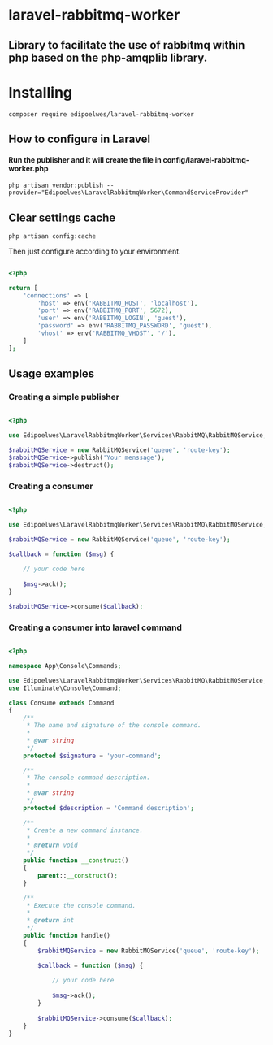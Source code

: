 # laravel-rabbitmq-worker
## Library to facilitate the use of rabbitmq within php based on the php-amqplib library.

##
# Installing

```
composer require edipoelwes/laravel-rabbitmq-worker
```

## How to configure in Laravel
#### Run the publisher and it will create the file in config/laravel-rabbitmq-worker.php
```
php artisan vendor:publish --provider="Edipoelwes\LaravelRabbitmqWorker\CommandServiceProvider"
```

## Clear settings cache
```
php artisan config:cache
```


Then just configure according to your environment.

```php

<?php

return [
    'connections' => [
        'host' => env('RABBITMQ_HOST', 'localhost'),
        'port' => env('RABBITMQ_PORT', 5672),
        'user' => env('RABBITMQ_LOGIN', 'guest'),
        'password' => env('RABBITMQ_PASSWORD', 'guest'),
        'vhost' => env('RABBITMQ_VHOST', '/'),
    ]
];
```

## Usage examples

### Creating a simple publisher
```php

<?php

use Edipoelwes\LaravelRabbitmqWorker\Services\RabbitMQ\RabbitMQService;

$rabbitMQService = new RabbitMQService('queue', 'route-key');
$rabbitMQService->publish('Your menssage');
$rabbitMQService->destruct();
```

### Creating a consumer

```php

<?php

use Edipoelwes\LaravelRabbitmqWorker\Services\RabbitMQ\RabbitMQService;

$rabbitMQService = new RabbitMQService('queue', 'route-key');

$callback = function ($msg) {
    
    // your code here
    
    $msg->ack();
}

$rabbitMQService->consume($callback);

```
### Creating a consumer into laravel command
```php

<?php

namespace App\Console\Commands;

use Edipoelwes\LaravelRabbitmqWorker\Services\RabbitMQ\RabbitMQService;
use Illuminate\Console\Command;

class Consume extends Command
{
    /**
     * The name and signature of the console command.
     *
     * @var string
     */
    protected $signature = 'your-command';

    /**
     * The console command description.
     *
     * @var string
     */
    protected $description = 'Command description';

    /**
     * Create a new command instance.
     *
     * @return void
     */
    public function __construct()
    {
        parent::__construct();
    }

    /**
     * Execute the console command.
     *
     * @return int
     */
    public function handle()
    {
        $rabbitMQService = new RabbitMQService('queue', 'route-key');

        $callback = function ($msg) {
            
            // your code here
            
            $msg->ack();
        }
        
        $rabbitMQService->consume($callback);
    }
}

```

